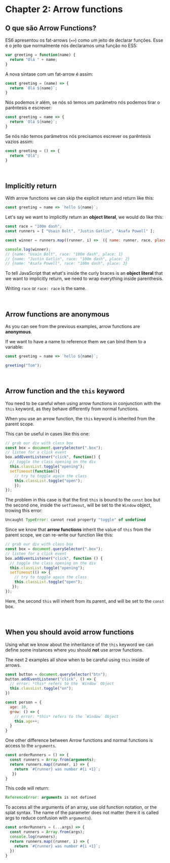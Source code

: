 # Chapter 2: Arrow functions

## O que são Arrow Functions?

ES6 apresentou os fat-arrows (`=>`) como um jeito de declarar funções.
Esse é o jeito que normalmente nós declaramos uma função no ES5:

``` javascript
var greeting = function(name) {
  return "Olá " + name;
}
```

A nova sintase com um fat-arrow é assim:

``` javascript
const greeting = (name) => {
  return `Olá ${name}`;
}
```

Nós podemos ir além, se nós só temos um parâmetro nós podemos tirar o parêntesis e escrever:

``` javascript
const greeting = name => {
  return `Olá ${name}`;
}
```

Se nós não temos parâmetros nós precisamos escrever os parêntesis vazios assim:

``` javascript
const greeting = () => {
  return "Olá";
}
```

&nbsp;

## Implicitly return

With arrow functions we can skip the explicit return and return like this:

``` javascript
const greeting = name => `hello ${name}`;
```

Let's say we want to implicitly return an **object literal**, we would do like this:

``` javascript
const race = "100m dash";
const runners = [ "Usain Bolt", "Justin Gatlin", "Asafa Powell" ];

const winner = runners.map((runner, i) =>  ({ name: runner, race, place: i + 1}));

console.log(winner);
// {name: "Usain Bolt", race: "100m dash", place: 1}
// {name: "Justin Gatlin", race: "100m dash", place: 2}
// {name: "Asafa Powell", race: "100m dash", place: 3}
```

To tell JavaScript that what's inside the curly braces is an **object literal** that we want to implicitly return, we need to wrap everything inside parenthesis.

Writing `race` or `race: race` is the same.

&nbsp;

## Arrow functions are anonymous

As you can see from the previous examples, arrow functions are **anonymous**.

If we want to have a name to reference them we can bind them to a variable:

``` javascript
const greeting = name => `hello ${name}`;

greeting("Tom");
```


&nbsp;

## Arrow function and the `this` keyword

You need to be careful when using arrow functions in conjunction with the `this` keyword, as they behave differently from normal functions.

When you use an arrow function, the `this` keyword is inherited from the parent scope.

This can be useful in cases like this one:

``` javascript 
// grab our div with class box
const box = document.querySelector(".box");
// listen for a click event 
box.addEventListener("click", function() {
  // toggle the class opening on the div
  this.classList.toggle("opening");
  setTimeout(function(){
    // try to toggle again the class
    this.classList.toggle("open");
    });
});
```


The problem in this case is that the first `this` is bound to the `const` box but the second one, inside the `setTimeout`, will be set to the `Window` object, trowing this error:

``` javascript
Uncaught TypeError: cannot read property "toggle" of undefined 
```

Since we know that **arrow functions** inherit the value of `this` from the parent scope, we can re-write our function like this:

``` javascript
// grab our div with class box
const box = document.querySelector(".box");
// listen for a click event
box.addEventListener("click", function () {
  // toggle the class opening on the div
  this.classList.toggle("opening");
  setTimeout(() => {
    // try to toggle again the class
    this.classList.toggle("open");
   });
});
```

Here, the second `this` will inherit from its parent, and will be set to the `const` box.

&nbsp;

## When you should avoid arrow functions

Using what we know about the inheritance of the `this` keyword we can define some instances where you should **not** use arrow functions.

The next 2 examples all show when to be careful using `this` inside of arrows.

``` javascript
const button = document.querySelector("btn");
button.addEventListener("click", () => {
  // error: *this* refers to the `Window` Object
  this.classList.toggle("on");
})
```

``` javascript
const person = {
  age: 10,
  grow: () => {
    // error: *this* refers to the `Window` Object
    this.age++;
  }
}
```

One other difference between Arrow functions and normal functions is access to the `arguments`. 

```javascript
const orderRunners = () => {
  const runners = Array.from(arguments);
  return runners.map((runner, i) => {
    return `#{runner} was number #{i +1}`;
   })
}
```

This code will return:

``` javascript
ReferenceError: arguments is not defined
```

To access all the arguments of an array, use old function notation, or the splat syntax. The name of the parameter does not matter (here it is called args to reduce confusion with `arguments`). 

```javascript
const orderRunners = (...args) => {
  const runners = Array.from(args);
  console.log(runners);
  return runners.map((runner, i) => {
    return `#{runner} was number #{i +1}`;
  })
}
```
